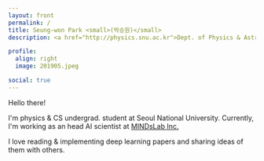 ```yaml
---
layout: front
permalink: /
title: Seung-won Park <small>(박승원)</small>
description: <a href="http://physics.snu.ac.kr">Dept. of Physics & Astronomy</a>, <a href="http://en.snu.ac.kr">Seoul National University</a>. <br> 서울대학교 물리천문학부.

profile:
  align: right
  image: 201905.jpeg

social: true
---
```


Hello there!

I'm physics & CS undergrad. student at Seoul National University.
Currently, I'm working as an head AI scientist at [MINDsLab Inc.](https://mindslab.ai)

I love reading & implementing deep learning papers and sharing ideas of them with others.

